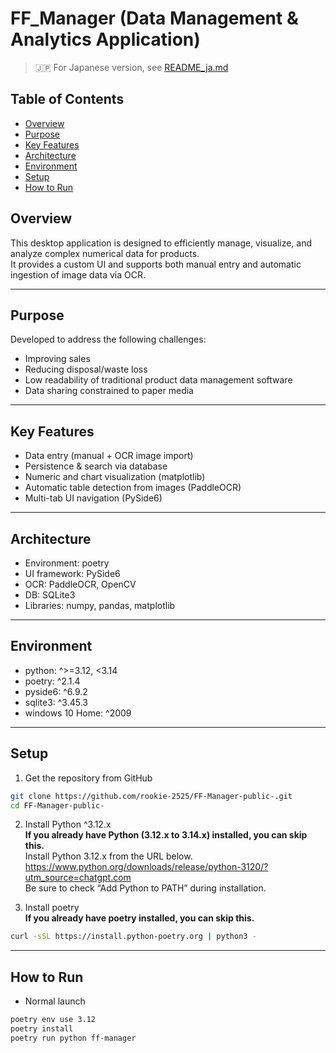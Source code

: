 # FF_Manager (Data Management & Analytics Application)
> 🇯🇵 For Japanese version, see [README_ja.md](README_ja.md)

## Table of Contents
- [Overview](#overview)
- [Purpose](#purpose)
- [Key Features](#key-features)
- [Architecture](#architecture)
- [Environment](#environment)
- [Setup](#setup)
- [How to Run](#how-to-run)


## Overview

This desktop application is designed to efficiently manage, visualize, and analyze complex numerical data for products.  
It provides a custom UI and supports both manual entry and automatic ingestion of image data via OCR.

---

## Purpose

Developed to address the following challenges:

- Improving sales  
- Reducing disposal/waste loss  
- Low readability of traditional product data management software  
- Data sharing constrained to paper media

---

## Key Features

- Data entry (manual + OCR image import)
- Persistence & search via database
- Numeric and chart visualization (matplotlib)
- Automatic table detection from images (PaddleOCR)
- Multi-tab UI navigation (PySide6)

---

## Architecture

- Environment: poetry
- UI framework: PySide6            
- OCR: PaddleOCR, OpenCV
- DB: SQLite3 
- Libraries: numpy, pandas, matplotlib

---

## Environment

- python: ^>=3.12, <3.14
- poetry: ^2.1.4
- pyside6: ^6.9.2
- sqlite3: ^3.45.3
- windows 10 Home: ^2009
---

## Setup

1. Get the repository from GitHub
```bash
git clone https://github.com/rookie-2525/FF-Manager-public-.git
cd FF-Manager-public-
```
2. Install Python ^3.12.x  
**If you already have Python (3.12.x to 3.14.x) installed, you can skip this.**  
Install Python 3.12.x from the URL below.  
https://www.python.org/downloads/release/python-3120/?utm_source=chatgpt.com  
Be sure to check “Add Python to PATH” during installation.

3. Install poetry  
**If you already have poetry installed, you can skip this.**
```bash
curl -sSL https://install.python-poetry.org | python3 -
```
---

## How to Run
- Normal launch
```bash
poetry env use 3.12
poetry install
poetry run python ff-manager
```
